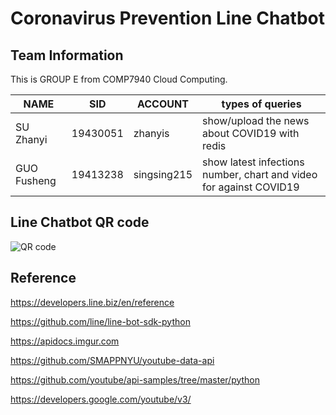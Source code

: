 ﻿# Coronavirus Prevention Line Chatbot
 
## Team Information

   This is GROUP E from COMP7940 Cloud Computing.

  |   NAME     |     SID   |   ACCOUNT   |            types of queries                                        |
  |------------|-----------|-------------|--------------------------------------------------------------------|
  |SU Zhanyi   |  19430051 |   zhanyis   |  show/upload the news about COVID19 with redis                     |
  |GUO Fusheng |  19413238 | singsing215 |  show latest infections number, chart and video for against COVID19|
 
## Line Chatbot QR code

![QR code](http://github.com/singsing215/project-line-chatbot/raw/master/comp7940project/QRcode.PNG)

## Reference
https://developers.line.biz/en/reference

https://github.com/line/line-bot-sdk-python

https://apidocs.imgur.com

https://github.com/SMAPPNYU/youtube-data-api

https://github.com/youtube/api-samples/tree/master/python

https://developers.google.com/youtube/v3/